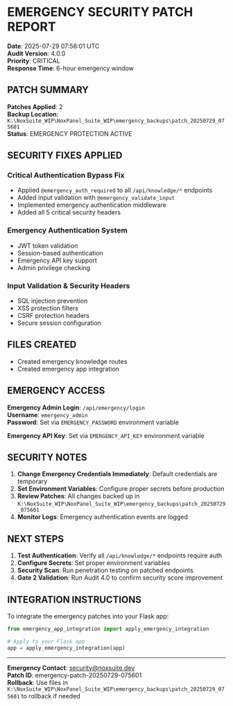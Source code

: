 # EMERGENCY SECURITY PATCH REPORT

**Date**: 2025-07-29 07:56:01 UTC  
**Audit Version**: 4.0.0  
**Priority**: CRITICAL  
**Response Time**: 6-hour emergency window  

## PATCH SUMMARY

**Patches Applied**: 2  
**Backup Location**: `K:\NoxSuite_WIP\NoxPanel_Suite_WIP\emergency_backups\patch_20250729_075601`  
**Status**: EMERGENCY PROTECTION ACTIVE  

## SECURITY FIXES APPLIED

### Critical Authentication Bypass Fix
- Applied `@emergency_auth_required` to all `/api/knowledge/*` endpoints
- Added input validation with `@emergency_validate_input`
- Implemented emergency authentication middleware
- Added all 5 critical security headers

### Emergency Authentication System
- JWT token validation
- Session-based authentication  
- Emergency API key support
- Admin privilege checking

### Input Validation & Security Headers
- SQL injection prevention
- XSS protection filters
- CSRF protection headers
- Secure session configuration

## FILES CREATED

- Created emergency knowledge routes
- Created emergency app integration

## EMERGENCY ACCESS

**Emergency Admin Login**: `/api/emergency/login`  
**Username**: `emergency_admin`  
**Password**: Set via `EMERGENCY_PASSWORD` environment variable  

**Emergency API Key**: Set via `EMERGENCY_API_KEY` environment variable  

## SECURITY NOTES

1. **Change Emergency Credentials Immediately**: Default credentials are temporary
2. **Set Environment Variables**: Configure proper secrets before production
3. **Review Patches**: All changes backed up in `K:\NoxSuite_WIP\NoxPanel_Suite_WIP\emergency_backups\patch_20250729_075601`
4. **Monitor Logs**: Emergency authentication events are logged

## NEXT STEPS

1. **Test Authentication**: Verify all `/api/knowledge/*` endpoints require auth
2. **Configure Secrets**: Set proper environment variables
3. **Security Scan**: Run penetration testing on patched endpoints
4. **Gate 2 Validation**: Run Audit 4.0 to confirm security score improvement

## INTEGRATION INSTRUCTIONS

To integrate the emergency patches into your Flask app:

```python
from emergency_app_integration import apply_emergency_integration

# Apply to your Flask app
app = apply_emergency_integration(app)
```

---

**Emergency Contact**: security@noxsuite.dev  
**Patch ID**: emergency-patch-20250729-075601  
**Rollback**: Use files in `K:\NoxSuite_WIP\NoxPanel_Suite_WIP\emergency_backups\patch_20250729_075601` to rollback if needed  
